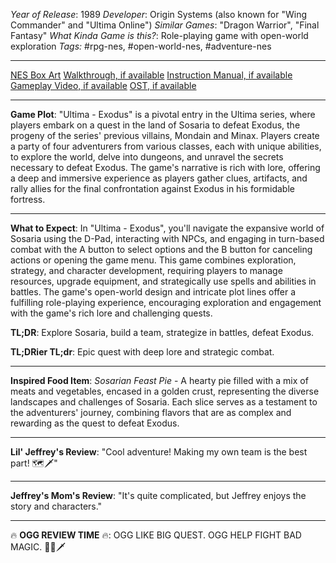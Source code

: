*Year of Release*: 1989
*Developer*: Origin Systems (also known for "Wing Commander" and "Ultima Online")
*Similar Games*: "Dragon Warrior", "Final Fantasy"
*What Kinda Game is this?*: Role-playing game with open-world exploration
*Tags:* #rpg-nes, #open-world-nes, #adventure-nes

---
[NES Box Art](https://www.google.com/search?tbm=isch&q=NES+Box+Art+Ultima+Exodus) 
[Walkthrough, if available](https://www.google.com/search?q=Walkthrough+NES+Ultima+Exodus)
[Instruction Manual, if available](https://www.google.com/search?q=NES+Instruction+Manual+Ultima+Exodus)
[Gameplay Video, if available](https://www.youtube.com/results?search_query=gameplay+NES+Ultima+Exodus) 
[OST, if available](https://www.youtube.com/results?search_query=gameplay+NES+Ultima+Exodus+OST)

- - -
**Game Plot**: "Ultima - Exodus" is a pivotal entry in the Ultima series, where players embark on a quest in the land of Sosaria to defeat Exodus, the progeny of the series' previous villains, Mondain and Minax. Players create a party of four adventurers from various classes, each with unique abilities, to explore the world, delve into dungeons, and unravel the secrets necessary to defeat Exodus. The game's narrative is rich with lore, offering a deep and immersive experience as players gather clues, artifacts, and rally allies for the final confrontation against Exodus in his formidable fortress.

- - -
**What to Expect**: In "Ultima - Exodus", you'll navigate the expansive world of Sosaria using the D-Pad, interacting with NPCs, and engaging in turn-based combat with the A button to select options and the B button for canceling actions or opening the game menu. This game combines exploration, strategy, and character development, requiring players to manage resources, upgrade equipment, and strategically use spells and abilities in battles. The game's open-world design and intricate plot lines offer a fulfilling role-playing experience, encouraging exploration and engagement with the game's rich lore and challenging quests.

**TL;DR**: Explore Sosaria, build a team, strategize in battles, defeat Exodus.

**TL;DRier TL;dr**: Epic quest with deep lore and strategic combat.

---
**Inspired Food Item**: *Sosarian Feast Pie* - A hearty pie filled with a mix of meats and vegetables, encased in a golden crust, representing the diverse landscapes and challenges of Sosaria. Each slice serves as a testament to the adventurers' journey, combining flavors that are as complex and rewarding as the quest to defeat Exodus.

---
**Lil' Jeffrey's Review**: "Cool adventure! Making my own team is the best part! 🗺️🗡️"

---
**Jeffrey's Mom's Review**: "It's quite complicated, but Jeffrey enjoys the story and characters."

---
🔥 **OGG REVIEW TIME** 🔥: OGG LIKE BIG QUEST. OGG HELP FIGHT BAD MAGIC. 🧙‍♂️🗡️
